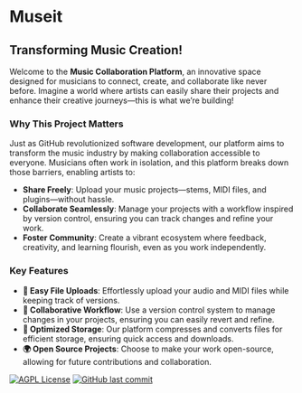 # Museit

## Transforming Music Creation!

Welcome to the **Music Collaboration Platform**, an innovative space designed for musicians to connect, create, and collaborate like never before. Imagine a world where artists can easily share their projects and enhance their creative journeys—this is what we’re building!

### **Why This Project Matters**

Just as GitHub revolutionized software development, our platform aims to transform the music industry by making collaboration accessible to everyone. Musicians often work in isolation, and this platform breaks down those barriers, enabling artists to:

- **Share Freely**: Upload your music projects—stems, MIDI files, and plugins—without hassle.
- **Collaborate Seamlessly**: Manage your projects with a workflow inspired by version control, ensuring you can track changes and refine your work.
- **Foster Community**: Create a vibrant ecosystem where feedback, creativity, and learning flourish, even as you work independently.

### **Key Features**

- **🎵 Easy File Uploads**: Effortlessly upload your audio and MIDI files while keeping track of versions.
- **🔄 Collaborative Workflow**: Use a version control system to manage changes in your projects, ensuring you can easily revert and refine.
- **🚀 Optimized Storage**: Our platform compresses and converts files for efficient storage, ensuring quick access and downloads.
- **🌍 Open Source Projects**: Choose to make your work open-source, allowing for future contributions and collaboration.

[![AGPL License](https://img.shields.io/badge/license-AGPL-blue.svg)](https://github.com/Ianlaur/Museit/blob/main/LICENSE)  [![GitHub last commit](https://img.shields.io/github/last-commit/google/skia.svg?style=flat)](https://github.com/Ianlaur/Museit/tree/main)





